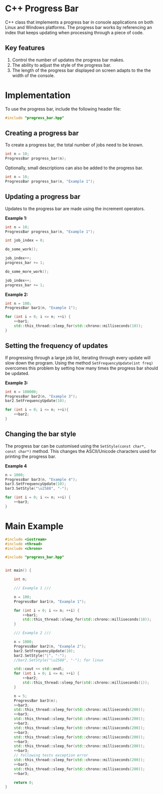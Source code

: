 C++ Progress Bar
================

C++ class that implements a progress bar in console applications on both Linux and Windows platforms. The progress bar works by referencing an index that keeps updating when processing through a piece of code.

Key features
-------------

1. Control the number of updates the progress bar makes.
2. The ability to adjust the style of the progress bar.
3. The length of the progress bar displayed on screen adapts to the the width of the console.

Implementation
===========

To use the progress bar, include the following header file:

```C++
#include "progress_bar.hpp"
```

Creating a progress bar
------------------------

To create a progress bar, the total number of jobs need to be known.

```C++   
int n = 10;
ProgressBar progress_bar(n);
```

Optionally, small descriptions can also be added to the progress bar.

```C++ 
int n = 10;
ProgressBar progress_bar(n, "Example 1");
```


Updating a progress bar
-------------------------

Updates to the progress bar are made using the increment operators.


**Example 1:**

```C++
int n = 10;
ProgressBar progress_bar(n, "Example 1");

int job_index = 0;

do_some_work();

job_index++;
progress_bar += 1;

do_some_more_work();

job_index++;
progress_bar += 1;
```

**Example 2:**

```C++
int n = 100;
ProgressBar bar1(n, "Example 1");

for (int i = 0; i <= n; ++i) {
    ++bar1;
    std::this_thread::sleep_for(std::chrono::milliseconds(10));
}
```

Setting the frequency of updates
----------------------------------

If progressing through a large job list, iterating through every update will slow down the program. Using the method `SetFrequencyUpdate(int freq)`  overcomes this problem by setting how many times the progress bar should be updated.

**Example 3:**
```C++
int n = 100000;
ProgressBar bar2(n, "Example 3");
bar2.SetFrequencyUpdate(10);

for (int i = 0; i <= n; ++i){
    ++bar2;
}
```

Changing the bar style
------------------------

The progress bar can be customised using the `SetStyle(const char*, const char*)` method. This changes the ASCII/Unicode characters used for printing the progress bar.

**Example 4**
```C++
n = 1000;
ProgressBar bar3(n, "Example 4");
bar3.SetFrequencyUpdate(10);
bar3.SetStyle("\u2588", "-");

for (int i = 0; i <= n; ++i) {
    ++bar3;
}
```


Main Example
=========

```C++
#include <iostream>
#include <thread>
#include <chrono>

#include "progress_bar.hpp"


int main() {

    int n;

    /// Example 1 ///

    n = 100;
    ProgressBar bar1(n, "Example 1");

    for (int i = 0; i <= n; ++i) {
        ++bar1;
        std::this_thread::sleep_for(std::chrono::milliseconds(10));
    }

    /// Example 2 ///

    n = 1000;
    ProgressBar bar2(n, "Example 2");
    bar2.SetFrequencyUpdate(10);
    bar2.SetStyle("|", "-");
    //bar2.SetStyle("\u2588", "-"); for linux

    std::cout << std::endl;
    for (int i = 0; i <= n; ++i) {
        ++bar2;
        std::this_thread::sleep_for(std::chrono::milliseconds(1));
    }

    n = 5;
    ProgressBar bar3(n);
    ++bar3;
    std::this_thread::sleep_for(std::chrono::milliseconds(200));
    ++bar3;
    std::this_thread::sleep_for(std::chrono::milliseconds(200));
    ++bar3;
    std::this_thread::sleep_for(std::chrono::milliseconds(200));
    ++bar3;
    std::this_thread::sleep_for(std::chrono::milliseconds(200));
    ++bar3;
    std::this_thread::sleep_for(std::chrono::milliseconds(200));
    ++bar3;
    // following tests exception error
    std::this_thread::sleep_for(std::chrono::milliseconds(200));
    ++bar3;
    std::this_thread::sleep_for(std::chrono::milliseconds(200));
    ++bar3;

    return 0;
}
```
